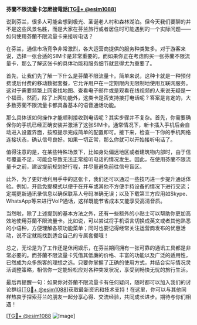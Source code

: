 **芬蘭不限流量卡怎麽接電話[[TG💪+ @esim1088](https://t.me/s/esim1088)]**

说到芬兰，很多人可能会想到极光、圣诞老人村和森林湖泊。但今天我们要聊的并不是这些风景名胜，而是大家在芬兰旅行或者居住时可能遇到的一个实际问题——如何使用芬蘭不限流量卡来接听电话？

在芬兰，通信市场竞争非常激烈，各大运营商提供的服务种类繁多。对于游客来说，选择一张合适的SIM卡是非常重要的。而如果你正在考虑购买一张芬蘭不限流量卡，那么了解这张卡的具体功能和服务细节就显得尤为重要了。

首先，让我们先了解一下什么是芬蘭不限流量卡。简单来说，这种卡就是一种预付费或后付费的移动数据套餐，它允许用户在一定期限内无限制地使用互联网服务。这对于需要频繁上网查找地图、查看电子邮件或是观看在线视频的人来说无疑是一个福音。然而，除了上网功能外，这类卡是否支持接打电话呢？答案是肯定的，大多数芬蘭不限流量卡都具备基本的语音通话功能。

那么具体该如何操作才能顺利接收到电话呢？其实步骤并不复杂。首先，你需要确保你的手机已经正确安装并激活了这张SIM卡。通常情况下，新卡插入手机后会自动进入设置界面，按照提示完成简单的配置即可。接下来，检查一下你的手机网络连接状态，确认信号良好。如果一切正常，那么你就可以开始接听电话了。

值得注意的是，在某些特殊场景下，比如身处偏远地区或者建筑物内部时，由于信号覆盖不足，可能会导致无法正常接听电话的情况发生。因此，在使用芬蘭不限流量卡之前，建议提前规划好行程，并尽量避免前往信号盲区。

此外，为了更好地利用手中的这张卡，我们还可以通过一些技巧进一步提升通话体验。例如，开启免提模式以便于在开车或其他不方便手持设备的情况下进行交流；定期更新通讯录信息以确保联系人号码准确无误；以及下载第三方应用如Skype、WhatsApp等来进行VoIP通话，这样既能节省成本又能享受高清音质。

当然啦，除了上述提到的基本方法之外，还有一些额外的小贴士可以帮助你更加高效地使用芬蘭不限流量卡。比如说，可以尝试将手机语言切换成英文或者其他熟悉的小语种，方便理解各项功能菜单；同时也要记得经常关注运营商发布的优惠活动，说不定就能找到适合自己的专属套餐哦！

总之，无论是为了工作还是休闲娱乐，在芬兰期间拥有一张可靠的通讯工具都是非常必要的。而芬蘭不限流量卡凭借其低廉的价格、丰富的功能以及广泛的适用性，已然成为众多旅客的理想之选。只要你掌握了正确的使用方式，并结合实际情况灵活调整策略，相信你一定能轻松应对各种突发状况，享受到畅快无忧的旅行生活。

最后再提醒一句：如果你对芬蘭不限流量卡有任何疑问，随时都可以加入我们的讨论群组[[TG💪+ @esim1088](https://t.me/s/esim1088)]获取最新资讯和技术支持！在这里，你可以与其他同样热衷于探索芬兰的朋友一起分享心得、交流经验，共同成长进步。期待与你们相遇！

[[TG💪+ @esim1088](https://t.me/s/esim1088) ![Image](https://i.postimg.cc/4NQfJmqS/Snipaste-2025-05-13-00-14-12.png)]